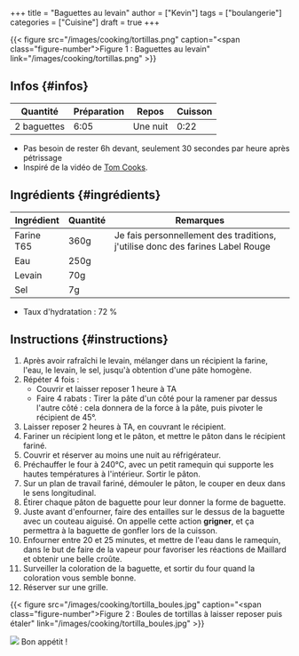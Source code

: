 +++
title = "Baguettes au levain"
author = ["Kevin"]
tags = ["boulangerie"]
categories = ["Cuisine"]
draft = true
+++

<a id="figure--Baguettes au levain"></a>

{{< figure src="/images/cooking/tortillas.png" caption="<span class=\"figure-number\">Figure&nbsp;1&nbsp;: </span>Baguettes au levain" link="/images/cooking/tortillas.png" >}}


## Infos {#infos}

| Quantité    | Préparation | Repos    | Cuisson |
|-------------|-------------|----------|---------|
| 2 baguettes | 6:05        | Une nuit | 0:22    |

-   Pas besoin de rester 6h devant, seulement 30 secondes par heure après pétrissage
-   Inspiré de la vidéo de [Tom Cooks](https://youtu.be/p0rXjjgJO1w).


## Ingrédients {#ingrédients}

| Ingrédient | Quantité | Remarques                                                                      |
|------------|----------|--------------------------------------------------------------------------------|
| Farine T65 | 360g     | Je fais personnellement des traditions, j'utilise donc des farines Label Rouge |
| Eau        | 250g     |                                                                                |
| Levain     | 70g      |                                                                                |
| Sel        | 7g       |                                                                                |

-   Taux d'hydratation : 72 %


## Instructions {#instructions}

1.  Après avoir rafraîchi le levain, mélanger dans un récipient la farine, l'eau, le levain, le sel, jusqu'à obtention d'une pâte homogène.
2.  Répéter 4 fois :
    -   Couvrir et laisser reposer 1 heure à TA
    -   Faire 4 rabats : Tirer la pâte d'un côté pour la ramener par dessus l'autre côté : cela donnera de la force à la pâte, puis pivoter le récipient de 45°.
3.  Laisser reposer 2 heures à TA, en couvrant le récipient.
4.  Fariner un récipient long et le pâton, et mettre le pâton dans le récipient fariné.
5.  Couvrir et réserver au moins une nuit au réfrigérateur.
6.  Préchauffer le four à 240°C, avec un petit ramequin qui supporte les hautes températures à l'intérieur. Sortir le pâton.
7.  Sur un plan de travail fariné, démouler le pâton, le couper en deux dans le sens longitudinal.
8.  Étirer chaque pâton de baguette pour leur donner la forme de baguette.
9.  Juste avant d'enfourner, faire des entailles sur le dessus de la baguette avec un couteau aiguisé. On appelle cette action **grigner**, et ça permettra à la baguette de gonfler lors de la cuisson.
10. Enfourner entre 20 et 25 minutes, et mettre de l'eau dans le ramequin, dans le but de faire de la vapeur pour favoriser les réactions de Maillard et obtenir une belle croûte.
11. Surveiller la coloration de la baguette, et sortir du four quand la coloration vous semble bonne.
12. Réserver sur une grille.

<a id="figure--Boules de tortillas"></a>

{{< figure src="/images/cooking/tortilla_boules.jpg" caption="<span class=\"figure-number\">Figure&nbsp;2&nbsp;: </span>Boules de tortillas à laisser reposer puis étaler" link="/images/cooking/tortilla_boules.jpg" >}}

<a id="orgc15f4c9"></a>

[![](/images/cooking/tortilla_cuisson.jpg)](/images/cooking/tortilla_cuisson.jpg)
Bon appétit !
